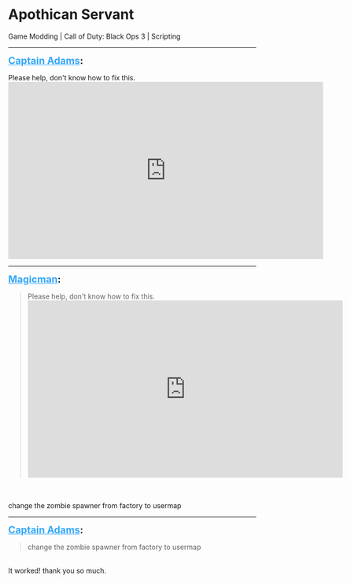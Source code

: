 # Apothican Servant
Game Modding | Call of Duty: Black Ops 3 | Scripting

---
<strong style="font-size: 1.4em;"><span style="text-decoration: underline;text-decoration-color: #34a7f9;"><span style="color:#34a7f9;">Captain Adams</span></span>:</strong>

<p>Please help, don&#39;t know how to fix this.<br /><iframe type="text/html" width="640" height="360" src="https://www.youtube.com/embed/llmgDywFMZL0nvKx2Z" frameborder="0"></iframe></p>

---
<strong style="font-size: 1.4em;"><span style="text-decoration: underline;text-decoration-color: #34a7f9;"><span style="color:#34a7f9;">Magicman</span></span>:</strong>

<p><blockquote>Please help, don&#39;t know how to fix this.<br /><iframe type="text/html" width="640" height="360" src="https://www.youtube.com/embed/llmgDywFMZL0nvKx2Z" frameborder="0"></iframe><br /></blockquote><br /><br />change the zombie spawner from factory to usermap</p>

---
<strong style="font-size: 1.4em;"><span style="text-decoration: underline;text-decoration-color: #34a7f9;"><span style="color:#34a7f9;">Captain Adams</span></span>:</strong>

<p><blockquote>change the zombie spawner from factory to usermap<br /></blockquote><br />It worked! thank you so much.</p>
